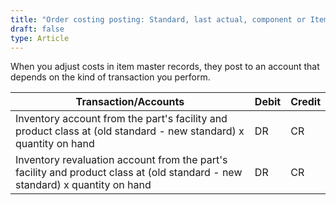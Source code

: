```yaml
---
title: "Order costing posting: Standard, last actual, component or Item master cost adjustments"
draft: false
type: Article
---
```


When you adjust costs in item master records, they post to an account that depends on the kind of transaction you perform.

| Transaction/Accounts                                                                                                         | Debit | Credit |
|------------------------------------------------------------------------------------------------------------------------------|-------|--------|
| Inventory account from the part's facility and product class at (old standard - new standard) x quantity on hand             | DR    | CR     |
| Inventory revaluation account from the part's facility and product class at (old standard - new standard) x quantity on hand | DR    | CR     |